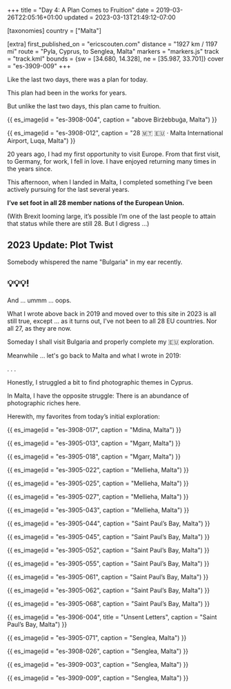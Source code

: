 +++
title = "Day 4: A Plan Comes to Fruition"
date = 2019-03-26T22:05:16+01:00
updated = 2023-03-13T21:49:12-07:00

[taxonomies]
country = ["Malta"]

[extra]
first_published_on = "ericscouten.com"
distance = "1927 km / 1197 mi"
route = "Pyla, Cyprus, to Senglea, Malta"
markers = "markers.js"
track = "track.kml"
bounds = {sw = [34.680, 14.328], ne = [35.987, 33.701]}
cover = "es-3909-009"
+++

Like the last two days, there was a plan for today.

<!-- more -->

This plan had been in the works for years.

But unlike the last two days, this plan came to fruition.

{{ es_image(id = "es-3908-004", caption = "above Birżebbuġa, Malta") }}

{{ es_image(id = "es-3908-012", caption = "28 🇲🇹 🇪🇺 · Malta International Airport, Luqa, Malta") }}

20 years ago, I had my first opportunity to visit Europe. From that first visit, to Germany, for work, I fell in love. I have enjoyed returning many times in the years since.

This afternoon, when I landed in Malta, I completed something I’ve been actively pursuing for the last several years.

**I’ve set foot in all 28 member nations of the European Union.**

(With Brexit looming large, it’s possible I’m one of the last people to attain that status while there are still 28. But I digress ...)

## 2023 Update: Plot Twist

Somebody whispered the name "Bulgaria" in my ear recently.

## 💡💡💡!

And ... ummm ... oops.

What I wrote above back in 2019 and moved over to this site in 2023 is all still true, except ... as it turns out, I've not been to all 28 EU countries. Nor all 27, as they are now.

Someday I shall visit Bulgaria and properly complete my 🇪🇺 exploration.

Meanwhile ... let's go back to Malta and what I wrote in 2019:

. . .

Honestly, I struggled a bit to find photographic themes in Cyprus.

In Malta, I have the opposite struggle: There is an abundance of photographic riches here.

Herewith, my favorites from today’s initial exploration:

{{ es_image(id = "es-3908-017", caption = "Mdina, Malta") }}

{{ es_image(id = "es-3905-013", caption = "Mgarr, Malta") }}

{{ es_image(id = "es-3905-018", caption = "Mgarr, Malta") }}

{{ es_image(id = "es-3905-022", caption = "Mellieha, Malta") }}

{{ es_image(id = "es-3905-025", caption = "Mellieha, Malta") }}

{{ es_image(id = "es-3905-027", caption = "Mellieha, Malta") }}

{{ es_image(id = "es-3905-043", caption = "Mellieha, Malta") }}

{{ es_image(id = "es-3905-044", caption = "Saint Paul’s Bay, Malta") }}

{{ es_image(id = "es-3905-045", caption = "Saint Paul’s Bay, Malta") }}

{{ es_image(id = "es-3905-052", caption = "Saint Paul’s Bay, Malta") }}

{{ es_image(id = "es-3905-055", caption = "Saint Paul’s Bay, Malta") }}

{{ es_image(id = "es-3905-061", caption = "Saint Paul’s Bay, Malta") }}

{{ es_image(id = "es-3905-062", caption = "Saint Paul’s Bay, Malta") }}

{{ es_image(id = "es-3905-068", caption = "Saint Paul’s Bay, Malta") }}

{{ es_image(id = "es-3906-004", title = "Unsent Letters", caption = "Saint Paul’s Bay, Malta") }}

{{ es_image(id = "es-3905-071", caption = "Senglea, Malta") }}

{{ es_image(id = "es-3908-026", caption = "Senglea, Malta") }}

{{ es_image(id = "es-3909-003", caption = "Senglea, Malta") }}

{{ es_image(id = "es-3909-009", caption = "Senglea, Malta") }}

